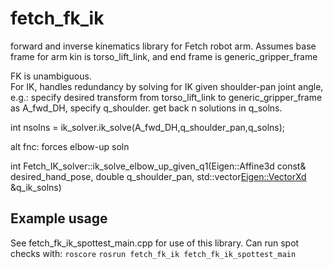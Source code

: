 # fetch_fk_ik

forward and inverse kinematics library for Fetch robot arm.
Assumes base frame for arm kin is torso_lift_link, and end frame is generic_gripper_frame

FK is unambiguous.  
For IK, handles redundancy by solving for IK given shoulder-pan joint angle, e.g.:
specify desired transform from torso_lift_link to generic_gripper_frame as A_fwd_DH,
specify q_shoulder.
get back n solutions in q_solns.

int nsolns = ik_solver.ik_solve(A_fwd_DH,q_shoulder_pan,q_solns);

alt fnc: forces elbow-up soln

int Fetch_IK_solver::ik_solve_elbow_up_given_q1(Eigen::Affine3d const& desired_hand_pose, double q_shoulder_pan, std::vector<Eigen::VectorXd> &q_ik_solns)

## Example usage
See fetch_fk_ik_spottest_main.cpp for use of this library.
Can run spot checks with:
`roscore`
`rosrun fetch_fk_ik fetch_fk_ik_spottest_main`


    
